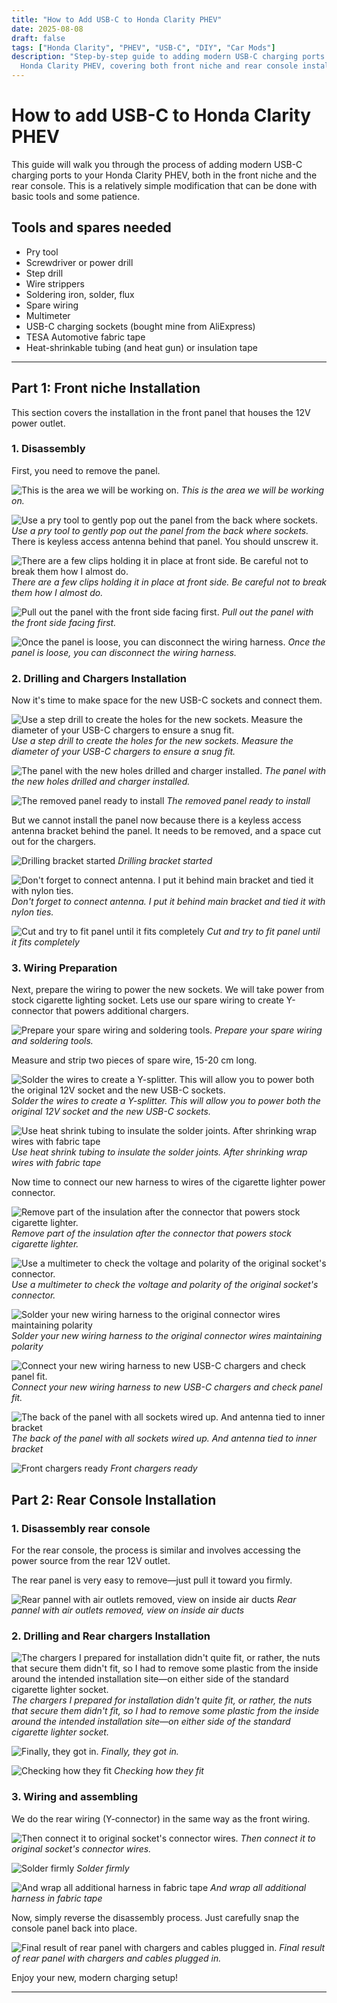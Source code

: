 ```yaml
---
title: "How to Add USB-C to Honda Clarity PHEV"
date: 2025-08-08
draft: false
tags: ["Honda Clarity", "PHEV", "USB-C", "DIY", "Car Mods"]
description: "Step-by-step guide to adding modern USB-C charging ports to the \
  Honda Clarity PHEV, covering both front niche and rear console installation."
---
```


# How to add USB-C to Honda Clarity PHEV

This guide will walk you through the process of adding modern USB-C charging
ports to your Honda Clarity PHEV, both in the front niche and the rear console.
This is a relatively simple modification that can be done with basic tools and
some patience.

## Tools and spares needed

- Pry tool
- Screwdriver or power drill
- Step drill
- Wire strippers
- Soldering iron, solder, flux
- Spare wiring
- Multimeter
- USB-C charging sockets (bought mine from AliExpress)
- TESA Automotive fabric tape
- Heat-shrinkable tubing (and heat gun) or insulation tape

---

## Part 1: Front niche Installation

This section covers the installation in the front panel that houses the 12V
power outlet.

### 1. Disassembly

First, you need to remove the panel.

![This is the area we will be working on.](/blog/clarity_chargers/resources/IMG_3303.jpeg)
*This is the area we will be working on.*

![Use a pry tool to gently pop out the panel from the back where sockets.](/blog/clarity_chargers/resources/IMG_3304.jpeg)
*Use a pry tool to gently pop out the panel from the back where sockets.*
There is keyless access antenna behind that panel. You should unscrew it.

![There are a few clips holding it in place at front side. Be careful not to
break them how I almost do.](/blog/clarity_chargers/resources/IMG_3305.jpeg)
*There are a few clips holding it in place at front side. Be careful not to
break them how I almost do.*

![Pull out the panel with the front side facing first.](/blog/clarity_chargers/resources/IMG_3306.jpeg)
*Pull out the panel with the front side facing first.*

![Once the panel is loose, you can disconnect the wiring harness.](/blog/clarity_chargers/resources/IMG_3307.jpeg)
*Once the panel is loose, you can disconnect the wiring harness.*

### 2. Drilling and Chargers Installation

Now it's time to make space for the new USB-C sockets and connect them.

![Use a step drill to create the holes for the new sockets. Measure the diameter
of your USB-C chargers to ensure a snug fit.](/blog/clarity_chargers/resources/IMG_3308.jpeg)
*Use a step drill to create the holes for the new sockets. Measure the diameter
of your USB-C chargers to ensure a snug fit.*

![The panel with the new holes drilled and charger installed.](/blog/clarity_chargers/resources/IMG_3309.jpeg)
*The panel with the new holes drilled and charger installed.*

![The removed panel ready to install](/blog/clarity_chargers/resources/IMG_3310.jpeg)
*The removed panel ready to install*

But we cannot install the panel now because there is a keyless access antenna
bracket behind the panel. It needs to be removed, and a space cut out for the
chargers.

![Drilling bracket started](/blog/clarity_chargers/resources/IMG_3311.jpeg)
*Drilling bracket started*

![Don't forget to connect antenna. I put it behind main bracket and tied it with
nylon ties.](/blog/clarity_chargers/resources/IMG_3312.jpeg)
*Don't forget to connect antenna. I put it behind main bracket and tied it with
nylon ties.*

![Cut and try to fit panel until it fits completely](/blog/clarity_chargers/resources/IMG_3314.jpeg)
*Cut and try to fit panel until it fits completely*

### 3. Wiring Preparation

Next, prepare the wiring to power the new sockets.
We will take power from stock cigarette lighting socket.
Lets use our spare wiring to create Y-connector that powers additional chargers.

![Prepare your spare wiring and soldering tools.](/blog/clarity_chargers/resources/IMG_3316.jpeg)
*Prepare your spare wiring and soldering tools.*

Measure and strip two pieces of spare wire, 15-20 cm long.

![Solder the wires to create a Y-splitter. This will allow you to power both the
original 12V socket and the new USB-C sockets.](/blog/clarity_chargers/resources/IMG_3317.jpeg)
*Solder the wires to create a Y-splitter. This will allow you to power both the
original 12V socket and the new USB-C sockets.*

![Use heat shrink tubing to insulate the solder joints. After shrinking wrap
wires with fabric tape](/blog/clarity_chargers/resources/IMG_3318.jpeg)
*Use heat shrink tubing to insulate the solder joints. After shrinking wrap wires
with fabric tape*

Now time to connect our new harness to wires of the cigarette lighter power
connector.

![Remove part of the insulation after the connector that powers stock cigarette
lighter.](/blog/clarity_chargers/resources/IMG_3319.jpeg)
*Remove part of the insulation after the connector that powers stock cigarette lighter.*

![Use a multimeter to check the voltage and polarity of the original socket's
connector.](/blog/clarity_chargers/resources/IMG_3320.jpeg)
*Use a multimeter to check the voltage and polarity of the original socket's connector.*

![Solder your new wiring harness to the original connector wires maintaining
polarity](/blog/clarity_chargers/resources/IMG_3321.jpeg)
*Solder your new wiring harness to the original connector wires maintaining polarity*

![Connect your new wiring harness to new USB-C chargers and check panel fit.](/blog/clarity_chargers/resources/IMG_3322.jpeg)
*Connect your new wiring harness to new USB-C chargers and check panel fit.*

![The back of the panel with all sockets wired up. And antenna tied to inner
bracket](/blog/clarity_chargers/resources/IMG_3323.jpeg)
*The back of the panel with all sockets wired up. And antenna tied to inner bracket*

![Front chargers ready](/blog/clarity_chargers/resources/IMG_3324.jpeg)
*Front chargers ready*

## Part 2: Rear Console Installation

### 1. Disassembly rear console

For the rear console, the process is similar and involves accessing the power
source from the rear 12V outlet.

The rear panel is very easy to remove—just pull it toward you firmly.

![Rear pannel with air outlets removed, view on inside air ducts](/blog/clarity_chargers/resources/IMG_3327.jpeg)
*Rear pannel with air outlets removed, view on inside air ducts*

### 2. Drilling and Rear chargers Installation

![The chargers I prepared for installation didn't quite fit, or rather, the nuts
that secure them didn't fit, so I had to remove some plastic from the inside
around the intended installation site—on either side of the standard cigarette
lighter socket.](/blog/clarity_chargers/resources/IMG_3328.jpeg)
*The chargers I prepared for installation didn't quite fit, or rather, the nuts
that secure them didn't fit, so I had to remove some plastic from the inside
around the intended installation site—on either side of the standard
cigarette lighter socket.*

![Finally, they got in.](/blog/clarity_chargers/resources/IMG_3329.jpeg)
*Finally, they got in.*

![Checking how they fit](/blog/clarity_chargers/resources/IMG_3330.jpeg)
*Checking how they fit*

### 3. Wiring and assembling

We do the rear wiring (Y-connector) in the same way as the front wiring.

![Then connect it to original socket's connector wires.](/blog/clarity_chargers/resources/IMG_3331.jpeg)
*Then connect it to original socket's connector wires.*

![Solder firmly](/blog/clarity_chargers/resources/IMG_3332.jpeg)
*Solder firmly*

![And wrap all additional harness in fabric tape](/blog/clarity_chargers/resources/IMG_3332.jpeg)
*And wrap all additional harness in fabric tape*

Now, simply reverse the disassembly process.
Just carefully snap the console panel back into place.

![Final result of rear panel with chargers and cables plugged in.](/blog/clarity_chargers/resources/IMG_3335.jpeg)
*Final result of rear panel with chargers and cables plugged in.*

Enjoy your new, modern charging setup!

---
